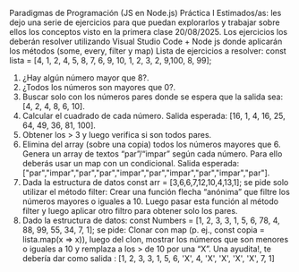Paradigmas de Programación (JS en Node.js) Práctica I
Estimados/as: les dejo una serie de ejercicios para que puedan explorarlos y trabajar sobre ellos
los conceptos visto en la primera clase 20/08/2025.
Los ejercicios los deberán resolver utilizando Visual Studio Code + Node js donde aplicarán los
métodos (some, every, filter y map)
Lista de ejercicios a resolver:
const lista = [4, 1, 2, 4, 5, 8, 7, 6, 9, 10, 1, 2, 3, 2, 9,100, 8, 99];
1. ¿Hay algún número mayor que 8?.
2. ¿Todos los números son mayores que 0?.
3. Buscar solo con los números pares donde se espera que la salida sea: [4, 2, 4, 8, 6, 10].
4. Calcular el cuadrado de cada número. Salida esperada: [16, 1, 4, 16, 25, 64, 49, 36, 81, 100].
5. Obtener los > 3 y luego verifica si son todos pares.
6. Elimina del array (sobre una copia) todos los números mayores que 6.
Genera un array de textos “par”/“impar” según cada número. Para ello deberás usar un map con un
condicional. Salida esperada:
["par","impar","par","par","impar","par","impar","par","impar","par"].
7. Dada la estructura de datos const arr = [3,6,6,7,12,10,4,13,1]; se pide solo utilizar el método filter: Crear
una función flecha “anónima” que filtre los números mayores o iguales a 10.
Luego pasar esta función al método filter y luego aplicar otro filtro para obtener solo los pares.
8. Dado la estructura de datos:
const Numbers = [1, 2, 3, 3, 1, 5, 6, 78, 4, 88, 99, 55, 34, 7, 1];
se pide: Clonar con map (p. ej., const copia = lista.map(x => x)), luego del clon, mostrar los
números que son menores o iguales a 10 y remplaza a los > de 10 por una “X”. Una ayudita!, te
debería dar como salida :
[1, 2, 3, 3, 1, 5,
 6, 'X', 4, 'X', 'X', 'X',
'X', 7, 1]